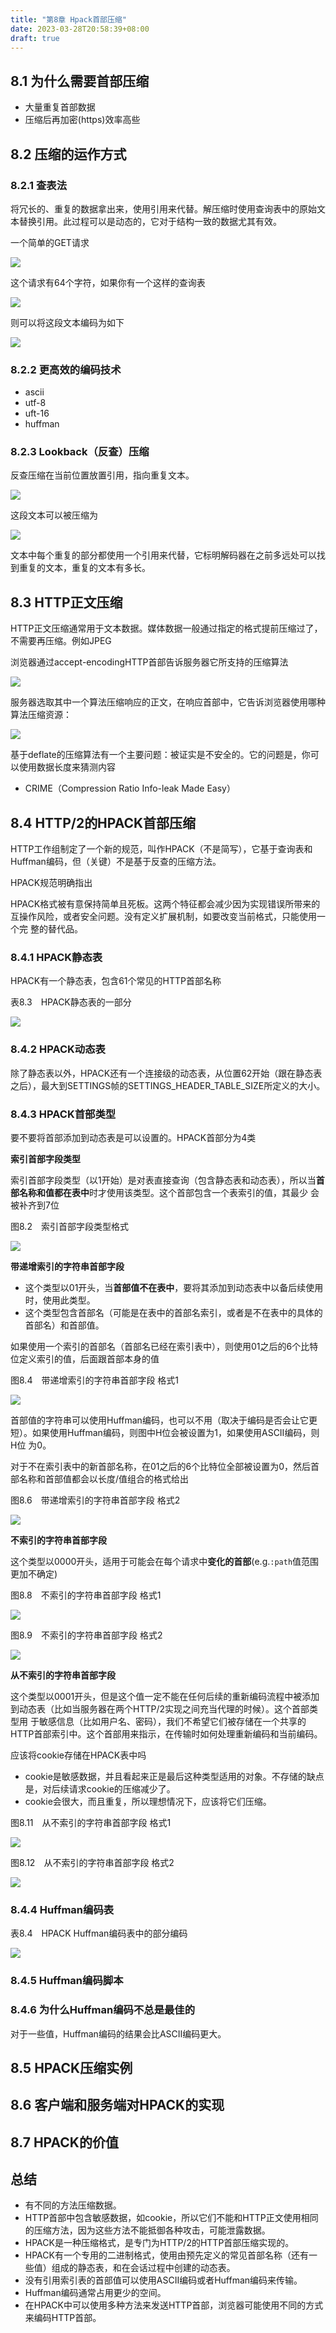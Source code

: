 ```yaml
---
title: "第8章 Hpack首部压缩"
date: 2023-03-28T20:58:39+08:00
draft: true
---
```


## 8.1 为什么需要首部压缩

- 大量重复首部数据
- 压缩后再加密(https)效率高些

## 8.2 压缩的运作方式

### 8.2.1 查表法

将冗长的、重复的数据拿出来，使用引用来代替。解压缩时使用查询表中的原始文本替换引用。此过程可以是动态的，它对于结构一致的数据尤其有效。

一个简单的GET请求

![](https://res.weread.qq.com/wrepub/epub_32517945_272)

这个请求有64个字符，如果你有一个这样的查询表

![](https://res.weread.qq.com/wrepub/epub_32517945_273)

则可以将这段文本编码为如下

![](https://res.weread.qq.com/wrepub/epub_32517945_274)

### 8.2.2 更高效的编码技术

- ascii
- utf-8
- uft-16
- huffman

### 8.2.3 Lookback（反查）压缩

反查压缩在当前位置放置引用，指向重复文本。

![](https://res.weread.qq.com/wrepub/epub_32517945_277)

这段文本可以被压缩为

![](https://res.weread.qq.com/wrepub/epub_32517945_278)

文本中每个重复的部分都使用一个引用来代替，它标明解码器在之前多远处可以找到重复的文本，重复的文本有多长。

## 8.3 HTTP正文压缩

HTTP正文压缩通常用于文本数据。媒体数据一般通过指定的格式提前压缩过了，不需要再压缩。例如JPEG

浏览器通过accept-encodingHTTP首部告诉服务器它所支持的压缩算法

![](https://res.weread.qq.com/wrepub/epub_32517945_280)

服务器选取其中一个算法压缩响应的正文，在响应首部中，它告诉浏览器使用哪种算法压缩资源：

![](https://res.weread.qq.com/wrepub/epub_32517945_281)

基于deflate的压缩算法有一个主要问题：被证实是不安全的。它的问题是，你可以使用数据长度来猜测内容

- CRIME（Compression Ratio Info-leak Made Easy）

## 8.4 HTTP/2的HPACK首部压缩

HTTP工作组制定了一个新的规范，叫作HPACK（不是简写），它基于查询表和Huffman编码，但（关键）不是基于反查的压缩方法。

HPACK规范明确指出

HPACK格式被有意保持简单且死板。这两个特征都会减少因为实现错误所带来的互操作风险，或者安全问题。没有定义扩展机制，如要改变当前格式，只能使用一个完
整的替代品。

### 8.4.1 HPACK静态表

HPACK有一个静态表，包含61个常见的HTTP首部名称

表8.3　HPACK静态表的一部分

![](https://res.weread.qq.com/wrepub/epub_32517945_285)

### 8.4.2 HPACK动态表

除了静态表以外，HPACK还有一个连接级的动态表，从位置62开始（跟在静态表之后），最大到SETTINGS帧的SETTINGS_HEADER_TABLE_SIZE所定义的大小。

### 8.4.3 HPACK首部类型

要不要将首部添加到动态表是可以设置的。HPACK首部分为4类

**索引首部字段类型**

索引首部字段类型（以1开始）是对表直接查询（包含静态表和动态表），所以当**首部名称和值都在表中**时才使用该类型。这个首部包含一个表索引的值，其最少
会被补齐到7位

图8.2　索引首部字段类型格式

![](https://res.weread.qq.com/wrepub/epub_32517945_289)

**带递增索引的字符串首部字段**

- 这个类型以01开头，当**首部值不在表中**，要将其添加到动态表中以备后续使用时，使用此类型。
- 这个类型包含首部名（可能是在表中的首部名索引，或者是不在表中的具体的首部名）和首部值。

如果使用一个索引的首部名（首部名已经在索引表中），则使用01之后的6个比特位定义索引的值，后面跟首部本身的值

图8.4　带递增索引的字符串首部字段 格式1

![](https://res.weread.qq.com/wrepub/epub_32517945_291)

首部值的字符串可以使用Huffman编码，也可以不用（取决于编码是否会让它更短）。如果使用Huffman编码，则图中H位会被设置为1，如果使用ASCII编码，则H位
为0。

对于不在索引表中的新首部名称，在01之后的6个比特位全部被设置为0，然后首部名称和首部值都会以长度/值组合的格式给出

图8.6　带递增索引的字符串首部字段 格式2

![](https://res.weread.qq.com/wrepub/epub_32517945_293)

**不索引的字符串首部字段**

这个类型以0000开头，适用于可能会在每个请求中**变化的首部**(e.g.`:path`值范围更加不确定)

图8.8　不索引的字符串首部字段 格式1

![](https://res.weread.qq.com/wrepub/epub_32517945_295)

图8.9　不索引的字符串首部字段 格式2

![](https://res.weread.qq.com/wrepub/epub_32517945_296)

**从不索引的字符串首部字段**

这个类型以0001开头，但是这个值一定不能在任何后续的重新编码流程中被添加到动态表（比如当服务器在两个HTTP/2实现之间充当代理的时候）。这个首部类型用
于敏感信息（比如用户名、密码），我们不希望它们被存储在一个共享的HTTP首部索引中。这个首部用来指示，在传输时如何处理重新编码和当前编码。

应该将cookie存储在HPACK表中吗

- cookie是敏感数据，并且看起来正是最后这种类型适用的对象。不存储的缺点是，对后续请求cookie的压缩减少了。
- cookie会很大，而且重复，所以理想情况下，应该将它们压缩。

图8.11　从不索引的字符串首部字段 格式1

![](https://res.weread.qq.com/wrepub/epub_32517945_298)

图8.12　从不索引的字符串首部字段 格式2

![](https://res.weread.qq.com/wrepub/epub_32517945_299)

### 8.4.4 Huffman编码表

表8.4　HPACK Huffman编码表中的部分编码

![](https://res.weread.qq.com/wrepub/epub_32517945_300)

### 8.4.5 Huffman编码脚本

### 8.4.6 为什么Huffman编码不总是最佳的

对于一些值，Huffman编码的结果会比ASCII编码更大。

## 8.5 HPACK压缩实例

## 8.6 客户端和服务端对HPACK的实现

## 8.7 HPACK的价值

## 总结

- 有不同的方法压缩数据。
- HTTP首部中包含敏感数据，如cookie，所以它们不能和HTTP正文使用相同的压缩方法，因为这些方法不能抵御各种攻击，可能泄露数据。
- HPACK是一种压缩格式，是专门为HTTP/2的HTTP首部压缩实现的。
- HPACK有一个专用的二进制格式，使用由预先定义的常见首部名称（还有一些值）组成的静态表，和在会话过程中创建的动态表。
- 没有引用索引表的首部值可以使用ASCII编码或者Huffman编码来传输。
- Huffman编码通常占用更少的空间。
- 在HPACK中可以使用多种方法来发送HTTP首部，浏览器可能使用不同的方式来编码HTTP首部。
